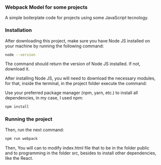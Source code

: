 ### Webpack Model for some projects

A simple boilerplate code for projects using some JavaScript tecnology.

### Installation

After downloading this project, make sure you have Node JS installed on your machine by running the following command:

```bash
node --version
```

The command should return the version of Node JS installed. If not, download it.

After installing Node JS, you will need to download the necessary modules, for that, inside the terminal, in the project folder execute the command:

Use your preferred package manager (npm, yarn, etc.) to install all dependencies, in my case, I used npm:

```bash
npm install
```

### Running the project

Then, run the next command:

```bash
npm run webpack
```

Then, You will can to modify index.html file that to be in the folder public and to programming in the folder src, besides to install other dependencies, like the React.
